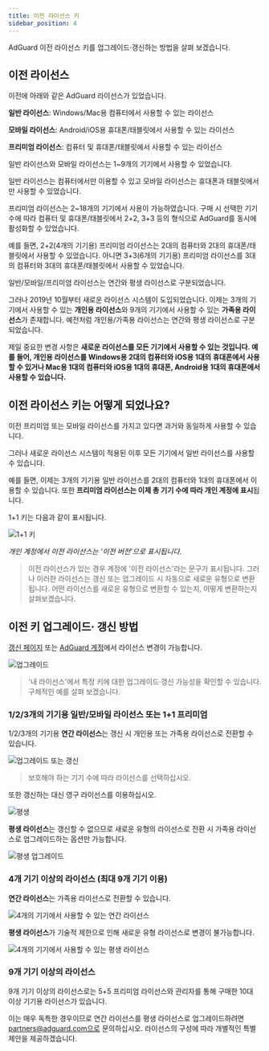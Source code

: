 ```yaml
---
title: 이전 라이선스 키
sidebar_position: 4
---
```


AdGuard 이전 라이선스 키를 업그레이드·갱신하는 방법을 살펴 보겠습니다.

## 이전 라이선스

이전에 아래와 같은 AdGuard 라이선스가 있었습니다.

**일반 라이선스**: Windows/Mac용 컴퓨터에서 사용할 수 있는 라이선스

**모바일 라이선스**: Android/iOS용 휴대폰/태블릿에서 사용할 수 있는 라이선스

**프리미엄 라이선스**: 컴퓨터 및 휴대폰/태블릿에서 사용할 수 있는 라이선스

일반 라이선스와 모바일 라이선스는 1~9개의 기기에서 사용할 수 있었습니다.

일반 라이선스는 컴퓨터에서만 이용할 수 있고 모바일 라이선스는 휴대폰과 태블릿에서만 사용할 수 있었습니다.

프리미엄 라이선스는 2~18개의 기기에서 사용이 가능하였습니다. 구매 시 선택한 기기 수에 따라 컴퓨터 및 휴대폰/태블릿에서 2+2, 3+3 등의 형식으로 AdGuard를 동시에 활성화할 수 있었습니다.

예를 들면, 2+2(4개의 기기용) 프리미엄 라이선스는 2대의 컴퓨터와 2대의 휴대폰/태블릿에서 사용할 수 있었습니다. 아니면 3+3(6개의 기기용) 프리미엄 라이선스를 3대의 컴퓨터와 3대의 휴대폰/태블릿에서 사용할 수 있었습니다.

일반/모바일/프리미엄 라이선스는 연간와 평생 라이선스로 구분되었습니다.

그러나 2019년 10월부터 새로운 라이선스 시스템이 도입되었습니다. 이제는 3개의 기기에서 사용할 수 있는 **개인용 라이선스**와 9개의 기기에서 사용할 수 있는 **가족용 라이선스**가 존재합니다. 예전처럼 개인용/가족용 라이선스는 연간와 평생 라이선스로 구분되었습니다.

제일 중요한 변경 사항은 **새로운 라이선스를 모든 기기에서 사용할 수 있는 것입니다. 예를 들어, 개인용 라이선스를 Windows용 2대의 컴퓨터와 iOS용 1대의 휴대폰에서 사용할 수 있거나 Mac용 1대의 컴퓨터와 iOS용 1대의 휴대폰, Android용 1대의 휴대폰에서 사용할 수 있습니다.**

## 이전 라이선스 키는 어떻게 되었나요?

이전 프리미엄 또는 모바일 라이선스를 가지고 있다면 과거와 동일하게 사용할 수 있습니다.

그러나 새로운 라이선스 시스템이 적용된 이후 모든 기기에서 일반 라이선스를 사용할 수 있습니다.

예를 들면, 이제는 3개의 기기용 일반 라이선스를 2대의 컴퓨터와 1대의 휴대폰에서 이용할 수 있습니다. 또한 **프리미엄 라이선스는 이제 총 기기 수에 따라 개인 계정에 표시**됩니다.

1+1 키는 다음과 같이 표시됩니다.

![1+1 키](https://cdn.adtidy.org/public/Adguard/kb/newscreenshots/En/General/legacy-licenses/1.outdatedlicenses_en.png)

*개인 계정에서 이전 라이선스는 '이전 버전’으로 표시됩니다.*
> 이전 라이선스가 있는 경우 계정에 '이전 라이선스'라는 문구가 표시됩니다. 그러나 이러한 라이선스는 갱신 또는 업그레이드 시 자동으로 새로운 유형으로 변환됩니다. 어떤 라이선스를 새로운 유형으로 변환할 수 있는지, 어떻게 변환하는지 살펴보겠습니다.

## 이전 키 업그레이드· 갱신 방법

[갱신 페이지](https://adguard.com/renew.html) 또는 [AdGuard 계정](https://my.adguard.com/main.html)에서 라이선스 변경이 가능합니다.

![업그레이드](https://cdn.adtidy.org/public/Adguard/kb/newscreenshots/En/General/legacy-licenses/2.switch_en.png)
> '내 라이선스'에서 특정 키에 대한 업그레이드·갱신 가능성을 확인할 수 있습니다. 구체적인 예를 살펴 보겠습니다.

### 1/2/3개의 기기용 일반/모바일 라이선스 또는 1+1 프리미엄

1/2/3개의 기기용 **연간 라이선스**는 갱신 시 개인용 또는 가족용 라이선스로 전환할 수 있습니다.

![업그레이드 또는 갱신](https://cdn.adtidy.org/public/Adguard/kb/newscreenshots/En/General/legacy-licenses/3.yearly_en.png)
> 보호해야 하는 기기 수에 따라 라이선스를 선택하십시오.

또한 갱신하는 대신 영구 라이선스를 이용하십시오.

![평생](https://cdn.adtidy.org/public/Adguard/kb/newscreenshots/En/General/legacy-licenses/4.lifetime_en.png)

**평생 라이선스**는 갱신할 수 없으므로 새로운 유형의 라이선스로 전환 시 가족용 라이선스로 업그레이드하는 옵션만 가능합니다.

![평생 업그레이드](https://cdn.adtidy.org/public/Adguard/kb/newscreenshots/En/General/legacy-licenses/5.lifetimeupgrade_en.png)

### 4개 기기 이상의 라이선스 (최대 9개 기기 이용)

**연간 라이선스**는 가족용 라이선스로 전환할 수 있습니다.

![4개의 기기에서 사용할 수 있는 연간 라이선스](https://cdn.adtidy.org/public/Adguard/kb/newscreenshots/En/General/legacy-licenses/6.yearly4+devices_en.png)

**평생 라이선스**가 기술적 제한으로 인해 새로운 유형 라이선스로 변경이 불가능합니다.

![4개의 기기에서 사용할 수 있는 평생 라이선스](https://cdn.adtidy.org/public/Adguard/kb/newscreenshots/En/General/legacy-licenses/7.lifetime4+devices_en.png)

### 9개 기기 이상의 라이선스

9개 기기 이상의 라이선스로는 5+5 프리미엄 라이선스와 관리자를 통해 구매한 10대 이상 기기용 라이선스가 있습니다.

이는 매우 독특한 경우이므로 연간 라이선스를 평생 라이선스로 업그레이드하려면 partners@adguard.com으로 문의하십시오. 라이선스의 구성에 따라 개별적인 특별 제안을 제공하겠습니다.

